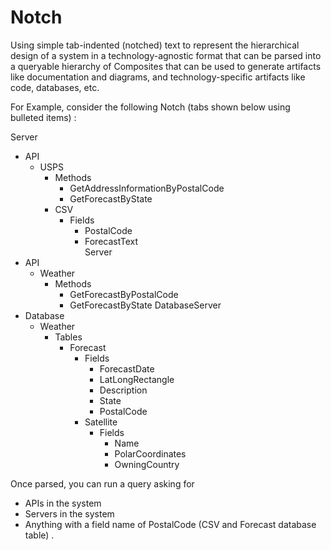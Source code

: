 # Notch
Using simple tab-indented (notched) text to represent the hierarchical design of a system in a technology-agnostic format that can be parsed into a queryable hierarchy of Composites that can be used to generate artifacts like documentation and diagrams, and technology-specific artifacts like code, databases, etc.

For Example, consider the following Notch (tabs shown below using bulleted items) :

Server
  * API
    * USPS
      * Methods
        * GetAddressInformationByPostalCode
        * GetForecastByState
      * CSV
        * Fields
            * PostalCode
            * ForecastText            
Server
  * API
    * Weather
      * Methods
        * GetForecastByPostalCode
        * GetForecastByState
DatabaseServer
  * Database
     * Weather
       * Tables
         * Forecast
           * Fields
             * ForecastDate
             * LatLongRectangle
             * Description
             * State
             * PostalCode
           * Satellite
             * Fields
               * Name
               * PolarCoordinates
               * OwningCountry

Once parsed, you can run a query asking for  
- APIs in the system
- Servers in the system 
- Anything with a field name of PostalCode (CSV and Forecast database table)
.
